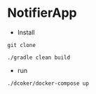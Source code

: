 # NotifierApp

- Install
```
git clone
```
```
./gradle clean build
```

- run
```
./dcoker/docker-compose up
```
